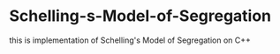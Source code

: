 # Schelling-s-Model-of-Segregation
this is implementation of Schelling's Model of Segregation on C++
